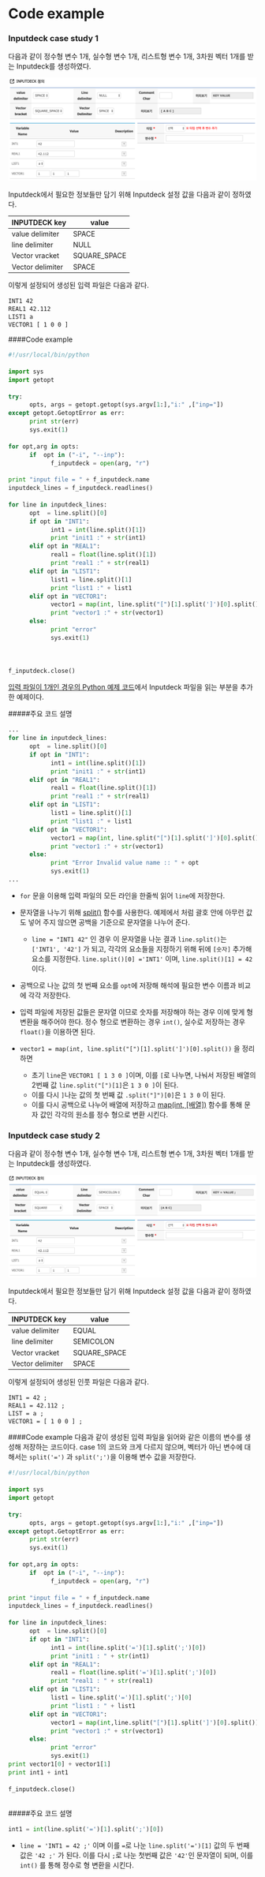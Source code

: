 # Code example


### Inputdeck case study 1

다음과 같이 정수형 변수 1개, 실수형 변수 1개, 리스트형 변수 1개, 3차원 벡터 1개를 받는 Inputdeck를 생성하였다. 

![case1](case1.png)

Inputdeck에서 필요한 정보들만 담기 위해 Inputdeck 설정 값을 다음과 같이 정하였다. 

| INPUTDECK key | value |
| -- | -- |
| value delimiter | SPACE |
| line delimiter | NULL |
| Vector vracket | SQUARE_SPACE |
| Vector delimiter | SPACE |

이렇게 설정되어 생성된 입력 파일은 다음과 같다.

```
INT1 42
REAL1 42.112
LIST1 a
VECTOR1 [ 1 0 0 ]
```



####Code example
```python
#!/usr/local/bin/python

import sys
import getopt

try:
      opts, args = getopt.getopt(sys.argv[1:],"i:" ,["inp="])
except getopt.GetoptError as err:
      print str(err)
      sys.exit(1)

for opt,arg in opts:
      if  opt in ("-i", "--inp"):
            f_inputdeck = open(arg, "r")

print "input file = " + f_inputdeck.name
inputdeck_lines = f_inputdeck.readlines()

for line in inputdeck_lines:
      opt  = line.split()[0]
      if opt in "INT1":
            int1 = int(line.split()[1])
            print "init1 :" + str(int1)
      elif opt in "REAL1":
            real1 = float(line.split()[1])
            print "real1 :" + str(real1)
      elif opt in "LIST1":
            list1 = line.split()[1]
            print "list1 :" + list1
      elif opt in "VECTOR1":
            vector1 = map(int, line.split("[")[1].split(']')[0].split())
            print "vector1 :" + str(vector1)
      else:
            print "error"
            sys.exit(1)



f_inputdeck.close()


```
[입력 파일이 1개인 경우의 Python 예제 코드](input/Python_example.md)에서 Inputdeck 파일을 읽는 부분을 추가한 예제이다. 



#####주요 코드 설명

```Python
...
for line in inputdeck_lines:
      opt  = line.split()[0]
      if opt in "INT1":
            int1 = int(line.split()[1])
            print "init1 :" + str(int1)
      elif opt in "REAL1":
            real1 = float(line.split()[1])
            print "real1 :" + str(real1)
      elif opt in "LIST1":
            list1 = line.split()[1]
            print "list1 :" + list1
      elif opt in "VECTOR1":
            vector1 = map(int, line.split("[")[1].split(']')[0].split())
            print "vector1 :" + str(vector1)
      else:
            print "Error Invalid value name :: " + opt
            sys.exit(1)
...
```

-  ```for``` 문을 이용해 입력 파일의 모든 라인을 한줄씩 읽어 ```line```에 저장한다. 
- 문자열을 나누기 위해 [split()](https://wikidocs.net/13) 함수를 사용한다. 예제에서 처럼 괄호 안에 아무런 값도 넣어 주지 않으면 공백을 기준으로 문자열을 나누어 준다.
  - ```line = "INT1 42"``` 인 경우 이 문자열을 나눈 결과 ```line.split()```는 ```['INT1', '42']``` 가 되고, 각각의 요소들을 지정하기 위해 뒤에 ```[숫자]``` 추가해 요소를 지정한다. ```line.split()[0] ='INT1'``` 이며, ```line.split()[1] = 42```이다.
- 공백으로 나눈 값의 첫 번째 요소를 ```opt```에 저장해 해석에 필요한 변수 이름과 비교에 각각 저장한다.
- 입력 파일에 저장된 값들은 문자열 이므로 숫자를 저장해야 하는 경우 이에 맞게 형 변환을 해주어야 한다. 정수 형으로 변환하는 경우 ```int()```, 실수로 저장하는 경우 ```float()```을 이용하면 된다.

- ```vector1 = map(int, line.split("[")[1].split(']')[0].split())``` 을 정리하면
  - 초기 ```line```은 ```VECTOR1 [ 1 3 0 ]```이며, 이를 ```[```로 나누면, 나눠서 저장된 배열의 2번째 값 ```line.split("[")[1]```은 ```1 3 0 ]```이 된다. 
  - 이를 다시 ```]```나눈 값의 첫 번째 값 ```.split("]")[0]```은 ```1 3 0``` 이 된다.
  - 이를 다시 공백으로 나누어 배열에 저장하고 [map(int, [배열])](http://stackoverflow.com/questions/7368789/convert-all-strings-in-a-list-to-int) 함수를 통해 문자 값인 각각의 원소를 정수 형으로 변환 시킨다.




### Inputdeck case study 2

다음과 같이 정수형 변수 1개, 실수형 변수 1개, 리스트형 변수 1개, 3차원 벡터 1개를 받는 Inputdeck를 생성하였다. 

![case2](case3_3.jpg)

Inputdeck에서 필요한 정보들만 담기 위해 Inputdeck 설정 값을 다음과 같이 정하였다. 

| INPUTDECK key | value |
| -- | -- |
| value delimiter | EQUAL |
| line delimiter | SEMICOLON |
| Vector vracket | SQUARE_SPACE |
| Vector delimiter | SPACE |

이렇게 설정되어 생성된 인풋 파일은 다음과 같다.

```
INT1 = 42 ;
REAL1 = 42.112 ;
LIST = a ;
VECTOR1 = [ 1 0 0 ] ;
```

####Code example
다음과 같이 생성된 입력 파일을 읽어와 같은 이름의 변수를 생성해 저장하는 코드이다. case 1의 코드와 크게 다르지 않으며, 벡터가 아닌 변수에 대해서는 ```split('=')``` 과 ```split(';')```을 이용해 변수 값을 저장한다. 

```python
#!/usr/local/bin/python

import sys
import getopt

try:
      opts, args = getopt.getopt(sys.argv[1:],"i:" ,["inp="])
except getopt.GetoptError as err:
      print str(err)
      sys.exit(1)

for opt,arg in opts:
      if  opt in ("-i", "--inp"):
            f_inputdeck = open(arg, "r")

print "input file = " + f_inputdeck.name
inputdeck_lines = f_inputdeck.readlines()

for line in inputdeck_lines:
      opt  = line.split()[0]
      if opt in "INT1":
            int1 = int(line.split('=')[1].split(';')[0])
            print "init1 : " + str(int1)
      elif opt in "REAL1":
            real1 = float(line.split('=')[1].split(';')[0])
            print "real1 : " + str(real1)
      elif opt in "LIST1":
            list1 = line.split('=')[1].split(';')[0]
            print "list1 : " + list1
      elif opt in "VECTOR1":
            vector1 = map(int,line.split("[")[1].split(']')[0].split())
            print "vector1 :" + str(vector1)
      else:
            print "error"
            sys.exit(1)
print vector1[0] + vector1[1]
print int1 + int1

f_inputdeck.close()
     
```

#####주요 코드 설명

```Python
int1 = int(line.split('=')[1].split(';')[0])
```
- ```line = 'INT1 = 42 ;'``` 이며 이를 ```=```로 나눈 ```line.split('=')[1]``` 값의 두 번째 값은 ```'42 ;'``` 가 된다. 이를 다시 ```;```로 나눈 첫번째 값은  ```'42'```인 문자열이 되며, 이를 ```int()``` 를 통해 정수로 형 변환을 시킨다.
